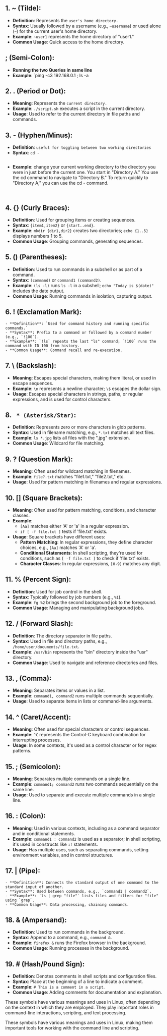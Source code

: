 ## 1. **~** (Tilde):
   - **Definition**: Represents the `user's home directory.`
   - **Syntax**: Usually followed by a username (e.g., `~username`) or used alone (`~`) for the current user's home directory.
   - **Example**: `~user1` represents the home directory of "user1."
   - **Common Usage**: Quick access to the home directory.

## **; (Semi-Colon)**:
   - **Running the two Queries in same line**
   - **Example**: `ping -c3 192.168.0.1 ; ls -a 

## 2. **. (Period or Dot)**:
  - **Meaning**: Represents the `current directory.`
  - **Example**: `./script.sh` executes a script in the current directory.
  - **Usage**: Used to refer to the current directory in file paths and commands.

## 3. **-** (Hyphen/Minus):
   - **Definition**: `useful for toggling between two working directories`
   - **Syntax**: `cd -`
     ```
   - **Example**: change your current working directory to the directory you were in just before the current one.
     You start in "Directory A."
     You use the cd command to navigate to "Directory B."
     To return quickly to "Directory A," you can use the cd - command.
     ```
 
## 4. **{}** (Curly Braces):
   - **Definition**: Used for grouping items or creating sequences.
   - **Syntax**: `{item1,item2}` or `{start..end}`.
   - **Example**: `mkdir {dir1,dir2}` creates two directories; `echo {1..5}` displays numbers 1 to 5.
   - **Common Usage**: Grouping commands, generating sequences.

## 5. **()** (Parentheses):
   - **Definition**: Used to run commands in a subshell or as part of a command.
   - **Syntax**: `(command)` or `command1 (command2)`.
   - **Example**: `(ls -l)` runs `ls -l` in a subshell; `echo "Today is $(date)"` includes the date output.
   - **Common Usage**: Running commands in isolation, capturing output.

## 6. **!** (Exclamation Mark):
    - **Definition**: `Used for command history and running specific commands.`
    - **Syntax**: Prefix to a command or followed by a command number (e.g., `!100`).
    - **Example**: `!ls` repeats the last "ls" command; `!100` runs the command with ID 100 from history.
    - **Common Usage**: Command recall and re-execution.

## 7. **\ (Backslash)**:
   - **Meaning**: Escapes special characters, making them literal, or used in escape sequences.
   - **Example**: `\n` represents a newline character; `\$` escapes the dollar sign.
   - **Usage**: Escapes special characters in strings, paths, or regular expressions, and is used for control characters.

## 8. ` * (Asterisk/Star)`:
   - **Definition**: Represents zero or more characters in glob patterns.
   - **Syntax**: Used in filename matching, e.g., `*.txt` matches all text files.
   - **Example**: `ls *.jpg` lists all files with the ".jpg" extension.
   - **Common Usage**: Wildcard for file matching.

## 9. **? (Question Mark)**:
   - **Meaning**: Often used for wildcard matching in filenames.
   - **Example**: `file?.txt` matches "file1.txt," "file2.txt," etc.
   - **Usage**: Used for pattern matching in filenames and regular expressions.

## 10. **[] (Square Brackets)**:
   - **Meaning**: Often used for pattern matching, conditions, and character classes.
   - **Example**: 
     - `[Aa]` matches either 'A' or 'a' in a regular expression.
     - `if [ -f file.txt ]` tests if 'file.txt' exists.
   - **Usage**: Square brackets have different uses:
     - **Pattern Matching**: In regular expressions, they define character choices, e.g., `[Aa]` matches 'A' or 'a'.
     - **Conditional Statements**: In shell scripting, they're used for conditions, such as `[ -f file.txt ]` to check if 'file.txt' exists.
     - **Character Classes**: In regular expressions, `[0-9]` matches any digit.

## 11.  **%** (Percent Sign):
   - **Definition**: Used for job control in the shell.
   - **Syntax**: Typically followed by job numbers (e.g., `%1`).
   - **Example**: `fg %2` brings the second background job to the foreground.
   - **Common Usage**: Managing and manipulating background jobs.

## 12. **/** (Forward Slash):
   - **Definition**: The directory separator in file paths.
   - **Syntax**: Used in file and directory paths, e.g., `/home/user/documents/file.txt`.
   - **Example**: `/usr/bin` represents the "bin" directory inside the "usr" directory.
   - **Common Usage**: Used to navigate and reference directories and files.

## 13. **, (Comma)**:
   - **Meaning**: Separates items or values in a list.
   - **Example**: `command1, command2` runs multiple commands sequentially.
   - **Usage**: Used to separate items in lists or command-line arguments.

## 14. **^ (Caret/Accent)**:
   - **Meaning**: Often used for special characters or control sequences.
   - **Example**: `^C` represents the Control-C keyboard combination for interrupting processes.
   - **Usage**: In some contexts, it's used as a control character or for regex patterns.

## 15. **; (Semicolon)**:
   - **Meaning**: Separates multiple commands on a single line.
   - **Example**: `command1; command2` runs two commands sequentially on the same line.
   - **Usage**: Used to separate and execute multiple commands in a single line.

 ## 16. **: (Colon)**:
   - **Meaning**: Used in various contexts, including as a command separator and in conditional statements.
   - **Example**: `command1 : command2` is used as a separator; in shell scripting, it's used in constructs like `if` statements.
   - **Usage**: Has multiple uses, such as separating commands, setting environment variables, and in control structures.

## 17. **|** (Pipe):
    - **Definition**: Connects the standard output of one command to the standard input of another.
    - **Syntax**: Used between commands, e.g., `command1 | command2`.
    - **Example**: `ls | grep "file"` lists files and filters for "file" using `grep`.
    - **Common Usage**: Data processing, chaining commands.

## 18. **&** (Ampersand):
   - **Definition**: Used to run commands in the background.
   - **Syntax**: Append to a command, e.g., `command &`.
   - **Example**: `firefox &` runs the Firefox browser in the background.
   - **Common Usage**: Running processes in the background.

## 19. **#** (Hash/Pound Sign):
   - **Definition**: Denotes comments in shell scripts and configuration files.
   - **Syntax**: Place at the beginning of a line to indicate a comment.
   - **Example**: `# This is a comment in a script`.
   - **Common Usage**: Adding comments for documentation and explanation.

These symbols have various meanings and uses in Linux, often depending on the context in which they are employed. They play important roles in command-line interactions, scripting, and text processing.

These symbols have various meanings and uses in Linux, making them important tools for working with the command line and scripting.
